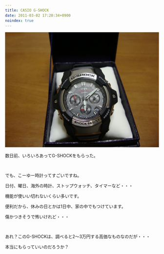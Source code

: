 ```yaml
---
title: CASIO G-SHOCK
date: 2011-03-02 17:20:34+0900
noindex: true
---
```


![](./DSC03685.JPG)

<p>数日前、いろいろあってG-SHOCKをもらった。</p><br />
<p>でも、こーゆー時計ってすごいですね。</p>
<p>日付、曜日、海外の時計、ストップウォッチ、タイマーなど・・・</p>
<p>機能が使いい切れないくらい多いです。</p>
<p>便利だから、休みの日とかは1日中、家の中でもつけています。</p>
<p>傷かつきそうで怖いけれど・・・</p>
<br />
<p>あれ？このG-SHOCKは、調べると2～3万円する高価なものなのだが・・・</p>
<p>本当にもらっていいのだろうか？</p>

